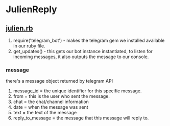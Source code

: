 # JulienReply

## [julien.rb](julien.rb)

1. require('telegram_bot') - makes the telegram gem we installed available in our ruby file.
2. get_updates() - this gets our bot instance instantiated, to listen for incoming messages, it also outputs the message to our console.

### message

there's a message object returned by telegram API

1. message_id = the unique identifier for this specific message.
2. from = this is the user who sent the message.
3. chat = the chat/channel information
4. date = when the message was sent
5. text = the text of the message
6. reply_to_message = the message that this message will reply to.
